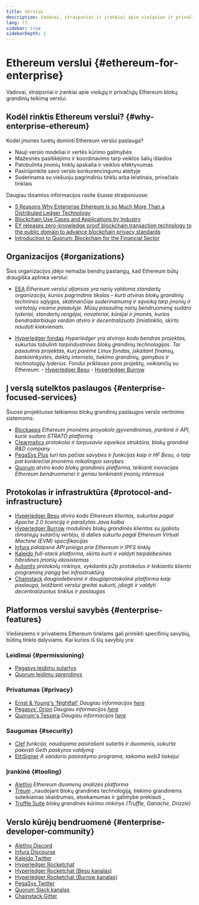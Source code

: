 ```yaml
---
title: Verslui
description: Vadovai, straipsniai ir įrankiai apie viešąsias ir privačiąsias Ethereum blokų grandines verslui
lang: lt
sidebar: true
sidebarDepth: 1
---
```


# Ethereum verslui {#ethereum-for-enterprise}

<div class="featured">Vadovai, straipsniai ir įrankiai apie viešųjų ir privačiųjų Ethereum blokų grandinių teikimą verslui.</div>

## Kodėl rinktis Ethereum verslui? {#why-enterprise-ethereum}

Kodėl įmones turėtų dominti Ethereum verslui paslauga?

- Nauji verslo modeliai ir vertės kūrimo galimybės
- Mažesnės pasitikėjimo ir koordinavimo tarp veiklos šalių išlaidos
- Patobulinta įmonių tinklų apskaita ir veiklos efektyvumas
- Pasirūpinkite savo verslo konkurencingumu ateityje
- Suderinama su viešuoju pagrindiniu tinklu arba leistinais, privačiais tinklais

Daugiau išsamios informacijos rasite šiuose straipsniuose:

- [5 Reasons Why Enterprise Ethereum Is so Much More Than a Distributed Ledger Technology](https://media.consensys.net/5-reasons-why-enterprise-ethereum-is-so-much-more-than-a-distributed-ledger-technology-c9a89db82cb5)
- [Blockchain Use Cases and Applications by Industry](https://media.consensys.net/enterprise-ethereum-blockchain-use-cases-and-applications-by-industry-3914d1210049)
- [EY releases zero-knowledge proof blockchain transaction technology to the public domain to advance blockchain privacy standards](https://www.ey.com/en_gl/news/2019/04/ey-releases-zero-knowledge-proof-blockchain-transaction-technology-to-the-public-domain-to-advance-blockchain-privacy-standards)
- [Introduction to Quorum: Blockchain for the Financial Sector](https://medium.com/blockchain-at-berkeley/introduction-to-quorum-blockchain-for-the-financial-sector-58813f84e88c)

## Organizacijos {#organizations}

Šios organizacijos įdėjo nemažai bendrų pastangų, kad Ethereum būtų draugiška aplinka verslui:

- [EEA](https://entethalliance.org/) _Ethereum verslui aljansas yra narių valdoma standartų organizacija, kurios pagrindinis tikslas – kurti atviras blokų grandinių technines sąlygas, skatinančias suderinamumą ir sąveiką tarp įmonių ir vartotojų visame pasaulyje. Mūsų pasaulinę narių bendruomenę sudaro lyderiai, standartų rengėjai, novatoriai, kūrėjai ir įmonės, kurios bendradarbiauja vardan atviro ir decentralizuoto žiniatinklio, skirto naudoti kiekvienam._

- [Hyperledger fondas](https://hyperledger.org) _Hyperledger yra atvirojo kodo bendras projektas, sukurtas tobulinti tarpindustrines blokų grandinių technologijas. Tai pasaulinis projektas, kurį parėmė Linux fondas, įskaitant finansų, bankininkystės, daiktų interneto, tiekimo grandinių, gamybos ir technologijų lyderius._ _Fondui priklauso pora projektų, veikiančių su Ethereum:_ - [Hyperledger Besu](https://www.hyperledger.org/blog/2019/08/29/announcing-hyperledger-besu) - [Hyperledger Burrow](https://www.hyperledger.org/projects/hyperledger-burrow)

## Į verslą sutelktos paslaugos {#enterprise-focused-services}

Šiuose projektuose teikiamos blokų grandinių paslaugos verslo vertinimo sistemoms:

- [Blockapps](https://blockapps.net/) _Ethereum įmonėms proyokolo įgyvendinimas, įrankinė ir API, kurie sudaro STRATO platformą_
- [Clearmatics](https://www.clearmatics.com/about) _protokolai ir tarpusavio sąveikos struktūra, blokų grandinė R&D company_
- [PegaSys Plus](https://pegasys.tech/enterprise/) _turi tas pačias savybes ir funkcijas kaip ir HF Besu, o taip pat konkrečiai įmonėms reikalingas savybes_
- [Quorum](https://www.goquorum.com/) _atviro kodo blokų grandinės platforma, teikianti inovacijas Ethereum bendruomenei ir geriau tenkinanti įmonių interesus_

## Protokolas ir infrastruktūra {#protocol-and-infrastructure}

- [Hyperledger Besu](https://www.hyperledger.org/projects/besu) _atviro kodo Ethereum klientas, sukurtas pagal Apache 2.0 licenciją ir parašytas Java kalba_
- [Hyperledger Burrow](https://www.hyperledger.org/projects/hyperledger-burrow) _modulinės blokų grandinės klientas su įgaliotu išmaniųjų sutarčių vertėju, iš dalies sukurtu pagal Ethereum Virtual Machine (EVM) specifikacijas_
- [Infura](https://infura.io/) _palaipsnė API prieiga prie Ethereum ir IPFS tinklų_
- [Kaleido](https://kaleido.io/) _full-stack platforma, skirta kurti ir valdyti tarpdebesines hibridines įmonių ekosistemas_
- [Autonity](https://www.clearmatics.com/about/) _protokolų rinkinys, vykdantis p2p protokolus ir teikiantis kliento programinę įrangą bei infrastruktūrą_
- [Chainstack](https://chainstack.com/) _daugiadebesinė ir daugiaprotokolinė platforma kaip paslauga, leidžianti verslui greitai sukurti, įdiegti ir valdyti decentralizuotus tinklus ir paslaugas_

## Platformos verslui savybės {#enterprise-features}

Viešiesiems ir privatiems Ethereum tinklams gali prireikti specifinių savybių, būtinų tinklo dalyviams. Kai kurios iš šių savybių yra:

### Leidimai {#permissioning}

- [Pegasys leidimų sutartys](https://github.com/PegaSysEng/permissioning-smart-contracts)
- [Quorum leidimų sprendinys](https://github.com/jpmorganchase/quorum/wiki/Security)

### Privatumas {#privacy}

- [Ernst & Young's ‘Nightfall'](https://github.com/EYBlockchain/nightfall) _Daugiau informacijos [here](https://bravenewcoin.com/insights/ernst-and-young-rolls-out-'nightfall-to-enable-private-transactions-on)_
- [Pegasys' Orion](https://docs.pantheon.pegasys.tech/en/stable/Concepts/Privacy/Privacy-Overview/) _Daugiau informacijos [here](https://pegasys.tech/privacy-in-pantheon-how-it-works-and-why-your-enterprise-should-care/)_
- [Quorum's Tessera](https://docs.goquorum.com/en/latest/Privacy/Tessera/Tessera/) _Daugiau informacijos [here](https://github.com/jpmorganchase/tessera/wiki/How-Tessera-works)_

### Saugumas {#security}

- [Clef](https://geth.ethereum.org/docs/clef/tutorial) _funkcija, naudojama pasirašant sutartis ir duomenis, sukurta pakeisti Geth paskyros valdymą_
- [EthSigner](https://github.com/ConsenSys/ethsigner) _A sandorio pasirašymo programa, taikoma web3 tiekėjui_

### Įrankinė {#tooling}

- [Alethio](https://explorer.aleth.io/) _Ethereum duomenų analizės platforma_
- [Treum](https://treum.io/) _naudojant blokų grandinės technologiją, tiekimo grandinėms suteikiamas skaidrumas, atsekamumas ir galimybė prekiauti _
- [Truffle Suite](https://trufflesuite.com) _blokų grandinės kūrimo rinkinys (Truffle, Ganache, Drizzle)_

## Verslo kūrėjų bendruomenė {#enterprise-developer-community}

- [Alethio Discord](https://discord.gg/d2t8NuU)
- [Infura Discourse](https://community.infura.io/)
- [Kaleido Twitter](https://twitter.com/Kaleido_io)
- [Hyperledger Rocketchat](https://chat.hyperledger.org/)
- [Hyperledger Rocketchat (Besu kanalas)](https://chat.hyperledger.org/channel/besu)
- [Hyperledger Rocketchat (Burrow kanalas)](https://chat.hyperledger.org/channel/burrow)
- [PegaSys Twitter](https://twitter.com/Kaleido_io)
- [Quorum Slack kanalas](http://bit.ly/quorum-slack)
- [Chainstack Gitter](https://gitter.im/chainstack/Lobby)
